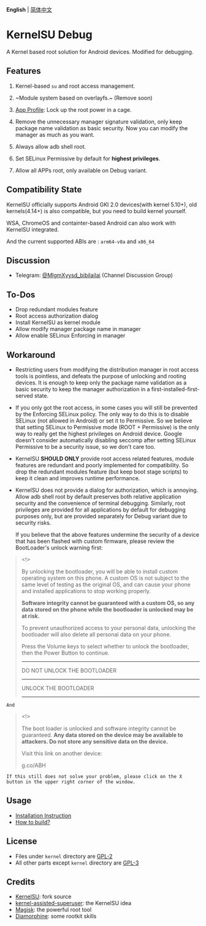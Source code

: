 **English** | [简体中文](README_CN.md)

# KernelSU Debug

A Kernel based root solution for Android devices. Modified for debugging.

## Features

1. Kernel-based `su` and root access management.
2. ~Module system based on overlayfs.~ (Remove soon)
3. [App Profile](https://kernelsu.org/guide/app-profile.html): Lock up the root power in a cage.


4. Remove the unnecessary manager signature validation, only keep package name validation as basic security. Now you can modify the manager as much as you want.
5. Always allow adb shell root.
6. Set SELinux Permissive by default for **highest privileges**.
7. Allow all APPs root, only available on Debug variant.

## Compatibility State

KernelSU officially supports Android GKI 2.0 devices(with kernel 5.10+), old kernels(4.14+) is also compatible, but you need to build kernel yourself.

WSA, ChromeOS and containter-based Android can also work with KernelSU integrated.

And the current supported ABIs are : `arm64-v8a` and `x86_64`

## Discussion

- Telegram: [@MlgmXyysd_bibilailai](https://t.me/MlgmXyysd_bibilailai) (Channel Discussion Group)

## To-Dos

- Drop redundant modules feature
- Root access authorization dialog
- Install KernelSU as kernel module
- Allow modify manager package name in manager
- Allow enable SELinux Enforcing in manager

## Workaround

- Restricting users from modifying the distribution manager in root access tools is pointless, and defeats the purpose of unlocking and rooting devices. It is enough to keep only the package name validation as a basic security to keep the manager authorization in a first-installed-first-served state.

- If you only got the root access, in some cases you will still be prevented by the Enforcing SELinux policy. The only way to do this is to disable SELinux (not allowed in Android) or set it to Permissive. So we believe that setting SELinux to Permissive mode (ROOT + Permissive) is the only way to really get the highest privileges on Android device. Google doesn't consider automatically disabling seccomp after setting SELinux Permissive to be a security issue, so we don't care too.

- KernelSU **SHOULD ONLY** provide root access related features, module features are redundant and poorly implemented for compatibility. So drop the redundant modules feature (but keep boot stage scripts) to keep it clean and improves runtime performance.

- KernelSU does not provide a dialog for authorization, which is annoying. Allow adb shell root by default preserves both relative application security and the convenience of terminal debugging. Similarly, root privileges are provided for all applications by default for debugging purposes only, but are provided separately for Debug variant due to security risks.


	If you believe that the above features undermine the security of a device that has been flashed with custom firmware, please review the BootLoader's unlock warning first:

> <!>
> 
> By unlocking the bootloader, you will be able to install custom operating system on this phone. A custom OS is not subject to the same level of testing as the original OS, and can cause your phone and installed applications to stop working properly.
> 
> **Software integrity cannot be guaranteed with a custom OS, so any data stored on the phone while the bootloader is unlocked may be at risk.**
> 
> To prevent unauthorized access to your personal data, unlocking the bootloader will also delete all personal data on your phone.
> 
> Press the Volume keys to select whether to unlock the bootloader, then the Power Button to continue.
> 
> __________
> DO NOT UNLOCK THE BOOTLOADER
> __________
> UNLOCK THE BOOTLOADER
> __________

	And

> <!>
> 
> The boot loader is unlocked and software integrity cannot be guaranteed. **Any data stored on the device may be available to attackers. Do not store any sensitive data on the device.**
> 
> Visit this link on another device:
> 
> g.co/ABH

	If this still does not solve your problem, please click on the X button in the upper right corner of the window.

## Usage

- [Installation Instruction](https://kernelsu.org/guide/installation.html)
- [How to build?](https://kernelsu.org/guide/how-to-build.html)

## License

- Files under `kernel` directory are [GPL-2](https://www.gnu.org/licenses/old-licenses/gpl-2.0.en.html)
- All other parts except `kernel` directory are [GPL-3](https://www.gnu.org/licenses/gpl-3.0.html)

## Credits

- [KernelSU](https://github.com/tiann/KernelSU): fork source
- [kernel-assisted-superuser](https://git.zx2c4.com/kernel-assisted-superuser/about/): the KernelSU idea
- [Magisk](https://github.com/topjohnwu/Magisk): the powerful root tool
- [Diamorphine](https://github.com/m0nad/Diamorphine): some rootkit skills
